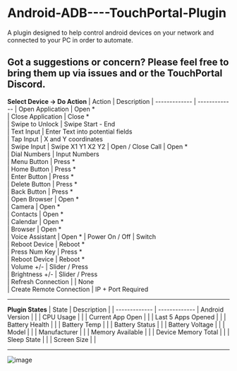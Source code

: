 # Android-ADB----TouchPortal-Plugin
A plugin designed to help control android devices on your network and connected to your PC in order to automate.

Got a suggestions or concern?
Please feel free to bring them up via issues and or the TouchPortal Discord.
---

**Select Device -> Do Action**
| Action |  Description 
| ------------- | ------------- 
| Open Application  | Open *  
| Close Application  | Close *  
| Swipe to Unlock  | Swipe Start - End  
| Text Input | Enter Text into potential fields  
| Tap Input | X and Y coordinates  
| Swipe Input | Swipe X1 Y1 X2 Y2 
| Open / Close Call |  Open *     
| Dial Numbers | Input Numbers    
| Menu Button |  Press *     
| Home Button |  Press *     
| Enter Button | Press *  
| Delete Button |  Press *  
| Back Button |    Press *    
| Open Browser | Open *  
| Camera | Open *  
| Contacts | Open *   
| Calendar | Open *   
| Browser | Open *   
| Voice Assistant | Open * 
| Power On / Off  |  Switch   
| Reboot Device  |  Reboot *  
| Press Num Key  |  Press *   
| Reboot Device  |  Reboot *   
| Volume +/-  |  Slider / Press   
| Brightness +/-  |  Slider / Press   
| Refresh Connection  |     | None       
| Create Remote Connection  | IP + Port Required    


---
**Plugin States**
| State |  Description | 
| ------------- | ------------- 
| Android Version  | |
| CPU Usage  | |
| Current App Open  | |
| Last 5 Apps Opened  | |
| Battery Health |  |
| Battery Temp | |
| Battery Status |  |
| Battery Voltage |  |
| Model |  |
| Manufacturer |  |
| Memory Available |  |
| Device Memory Total |  |
| Sleep State |  |
| Screen Size |  |




---------------------------------------
![image](https://user-images.githubusercontent.com/76603653/155468451-8c5f847a-9d11-49cb-88d3-69d264d946f6.png)

